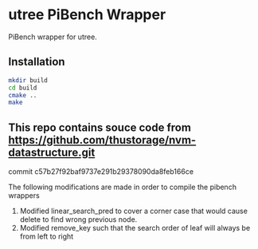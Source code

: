 # utree PiBench Wrapper

PiBench wrapper for utree.

## Installation
```bash
mkdir build
cd build 
cmake ..
make
```


## This repo contains souce code from https://github.com/thustorage/nvm-datastructure.git 
commit c57b27f92baf9737e291b29378090da8feb166ce

The following modifications are made in order to compile the pibench wrappers
1. Modified linear_search_pred to cover a corner case that would cause delete to find
wrong previous node.
2. Modified remove_key such that the search order of leaf will always be from left to right

